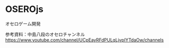 # OSEROjs
オセロゲーム開発

参考資料：中島八段のオセロチャンネル
https://www.youtube.com/channel/UCpEayRFdPULqLjvpIYTdaOw/channels
